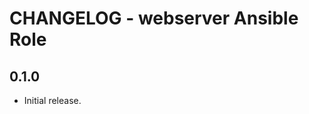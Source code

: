 CHANGELOG - webserver Ansible Role
====================================================

0.1.0
-----
- Initial release.
